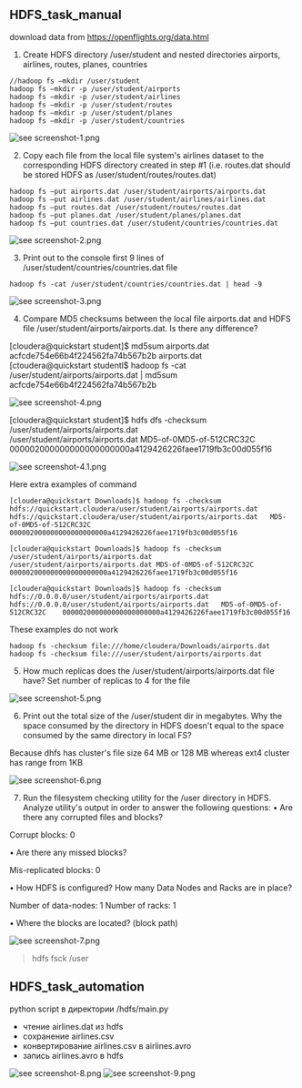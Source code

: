 ## HDFS_task_manual

download data from https://openflights.org/data.html  

1.	Create HDFS directory /user/student and nested directories airports, airlines, routes, planes, countries

```
//hadoop fs –mkdir /user/student  
hadoop fs –mkdir -p /user/student/airports  
hadoop fs –mkdir -p /user/student/airlines  
hadoop fs –mkdir -p /user/student/routes  
hadoop fs –mkdir -p /user/student/planes  
hadoop fs –mkdir -p /user/student/countries  
```
![see screenshot-1.png](./screenshot-1.png)

2.	Copy each file from the local file system's airlines dataset to the corresponding HDFS directory created in step #1 
(i.e. routes.dat should be stored HDFS as /user/student/routes/routes.dat) 

```
hadoop fs –put airports.dat /user/student/airports/airports.dat  
hadoop fs –put airlines.dat /user/student/airlines/airlines.dat  
hadoop fs –put routes.dat /user/student/routes/routes.dat  
hadoop fs –put planes.dat /user/student/planes/planes.dat  
hadoop fs –put countries.dat /user/student/countries/countries.dat  
```
![see screenshot-2.png](./screenshot-2.png)

3.	Print out to the console first 9 lines of /user/student/countries/countries.dat file

```
hadoop fs -cat /user/student/countries/countries.dat | head -9  
```
![see screenshot-3.png](./screenshot-3.png)

4.	Compare MD5 checksums between the local file airports.dat and HDFS file /user/student/airports/airports.dat. Is there any difference?

[cloudera@quickstart student]$ md5sum airports.dat  
acfcde754e66b4f224562fa74b567b2b airports.dat  
[ctoudera@quickstart studentl$ hadoop fs -cat /user/student/airports/airports.dat | md5sum  
acfcde754e66b4f224562fa74b567b2b  

![see screenshot-4.png](./screenshot-4.png)

[cloudera@quickstart student]$ hdfs dfs -checksum /user/student/airports/airports.dat  
/user/student/airports/airports.dat	MD5-of-0MD5-of-512CRC32C	000002000000000000000000a4129426226faee1719fb3c00d055f16

![see screenshot-4.1.png](./screenshot-4.1.png)

Here extra examples of command
```
[cloudera@quickstart Downloads]$ hadoop fs -checksum hdfs://quickstart.cloudera/user/student/airports/airports.dat
hdfs://quickstart.cloudera/user/student/airports/airports.dat	MD5-of-0MD5-of-512CRC32C	000002000000000000000000a4129426226faee1719fb3c00d055f16

[cloudera@quickstart Downloads]$ hadoop fs -checksum /user/student/airports/airports.dat
/user/student/airports/airports.dat	MD5-of-0MD5-of-512CRC32C	000002000000000000000000a4129426226faee1719fb3c00d055f16

[cloudera@quickstart Downloads]$ hadoop fs -checksum hdfs://0.0.0.0/user/student/airports/airports.dat
hdfs://0.0.0.0/user/student/airports/airports.dat	MD5-of-0MD5-of-512CRC32C	000002000000000000000000a4129426226faee1719fb3c00d055f16
```
These examples do not work
```
hadoop fs -checksum file:///home/cloudera/Downloads/airports.dat
hadoop fs -checksum file:///user/student/airports/airports.dat
```

5.	How much replicas does the /user/student/airports/airports.dat file have? Set number of replicas to 4 for the file

![see screenshot-5.png](./screenshot-5.png)

6.	Print out the total size of the /user/student dir in megabytes. 
Why the space consumed by the directory in HDFS doesn't equal to the space consumed by the same directory in local FS?

Because dhfs has cluster's file size 64 MB or 128 MB whereas ext4 cluster has range from 1KB

![see screenshot-6.png](./screenshot-6.png)

7.	Run the filesystem checking utility for the /user directory in HDFS. 
Analyze utility's output in order to answer the following questions:
•	Are there any corrupted files and blocks?

Corrupt blocks: 0

•	Are there any missed blocks?

Mis-replicated blocks: 0

•	How HDFS is configured? How many Data Nodes and Racks are in place?

Number of data-nodes: 1
Number of racks: 1

•	Where the blocks are located? (block path)

![see screenshot-7.png](./screenshot-7.png)

> hdfs fsck /user  

## HDFS_task_automation

python script в директории /hdfs/main.py

- чтение airlines.dat из hdfs
- сохранение airlines.csv
- конвертирование airlines.csv в airlines.avro
- запись airlines.avro в hdfs

![see screenshot-8.png](./screenshot-8.png)
![see screenshot-9.png](./screenshot-9.png)



